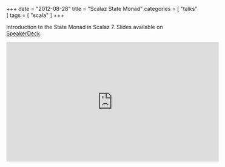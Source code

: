 +++
date = "2012-08-28"
title = "Scalaz State Monad"
categories = [ "talks" ]
tags = [ "scala" ]
+++

Introduction to the State Monad in Scalaz 7. Slides available on [SpeakerDeck](https://speakerdeck.com/mpilquist/scalaz-state-monad).

<!--more-->
<div class="video-container">
  <iframe width="560" height="315" src="http://www.youtube.com/embed/Jg3Uv_YWJqI" frameborder="0" allowfullscreen></iframe>
</div>

